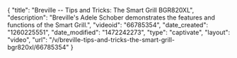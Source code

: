 {
    "title": "Breville -- Tips and Tricks: The Smart Grill BGR820XL",
    "description": "Breville's Adele Schober demonstrates the features and functions of the Smart Grill.",
    "videoid": "66785354",
    "date_created": "1260225551",
    "date_modified": "1472242273",
    "type": "captivate",
    "layout": "video",
    "url": "\/v\/breville-tips-and-tricks-the-smart-grill-bgr820xl\/66785354"
}